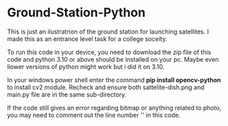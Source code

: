 # Ground-Station-Python
This is just an ilustratrion of the ground station for launching satellites. I made this as an entrance level task for a college soceity.

To run this code in your device, you need to download the zip file of this code and python 3.10 or above should be installed on your pc. Maybe even llower versions of python might work but i did it on 3.10.

In your windows power shell enter the command **pip install opencv-python** to install cv2 module.
Recheck and ensure both sattelite-dish.png and main.py file are in the same sub-directory.

If the code still gives an error regarding bitmap or anything related to photo, you may need to comment out the line number '' in this code.
